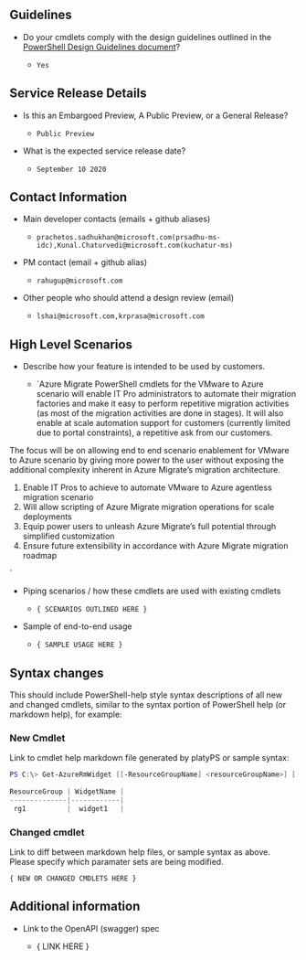## Guidelines

- Do your cmdlets comply with the design guidelines outlined in the [PowerShell Design Guidelines document](https://github.com/Azure/azure-powershell/tree/master/documentation/development-docs/design-guidelines)?

    - ` Yes `

## Service Release Details

- Is this an Embargoed Preview, A Public Preview, or a General Release?

    - ` Public Preview `

- What is the expected service release date?

    - `September 10 2020`

## Contact Information

- Main developer contacts (emails + github aliases)

    - `prachetos.sadhukhan@microsoft.com(prsadhu-ms-idc),Kunal.Chaturvedi@microsoft.com(kuchatur-ms)`

- PM contact (email + github alias) 

    - `rahugup@microsoft.com`

- Other people who should attend a design review (email)

    - `lshai@microsoft.com,krprasa@microsoft.com`

## High Level Scenarios

- Describe how your feature is intended to be used by customers.

    - `Azure Migrate PowerShell cmdlets for the VMware to Azure scenario will enable IT Pro administrators to automate their migration factories and make it easy to perform repetitive migration activities (as most of the migration activities are done in stages). It will also enable at scale automation support for customers (currently limited due to portal constraints), a repetitive ask from our customers.  

The focus will be on allowing end to end scenario enablement for VMware to Azure scenario by giving more power to the user without exposing the additional complexity inherent in Azure Migrate’s migration architecture.  

1. Enable IT Pros to achieve to automate VMware to Azure agentless migration scenario 
2. Will allow scripting of Azure Migrate migration operations for scale deployments 
3. Equip power users to unleash Azure Migrate’s full potential through simplified customization 
4. Ensure future extensibility in accordance with Azure Migrate migration roadmap 

  `

- Piping scenarios / how these cmdlets are used with existing cmdlets

    - `{ SCENARIOS OUTLINED HERE }`

- Sample of end-to-end usage

    - `{ SAMPLE USAGE HERE }`

## Syntax changes

This should include PowerShell-help style syntax descriptions of all new and changed cmdlets, similar to the syntax portion of PowerShell help (or markdown help), for example:

### New Cmdlet

Link to cmdlet help markdown file generated by platyPS or sample syntax:

```powershell
PS C:\> Get-AzureRmWidget [[-ResourceGroupName] <resourceGroupName>] [[-Name] <name>] [-Detail]
 
ResourceGroup | WidgetName |
--------------|------------|
 rg1          |  widget1   |

```

### Changed cmdlet

Link to diff between markdown help files, or sample syntax as above. Please specify which paramater sets are being modified.

`{ NEW OR CHANGED CMDLETS HERE }`

## Additional information

- Link to the OpenAPI (swagger) spec

    - { LINK HERE }
